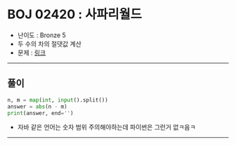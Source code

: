 # BOJ 02420 : 사파리월드
- 난이도 : Bronze 5
- 두 수의 차의 절댓값 계산
- 문제 : [링크](https://www.acmicpc.net/problem/2420)

---  

## 풀이
```python
n, m = map(int, input().split())
answer = abs(n - m)
print(answer, end='')

```
- 자바 같은 언어는 숫자 범위 주의해야하는데 파이썬은 그런거 없ㅋ음ㅋ

---
